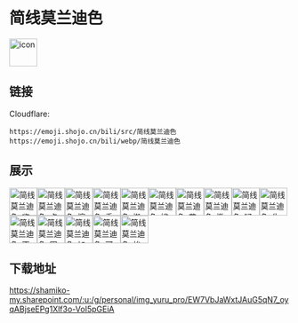 # 简线莫兰迪色
<img src="https://emoji.shojo.cn/bili/src/简线莫兰迪色/icon.png" width="50" height="50" alt="icon">

## 链接
Cloudflare:
```
https://emoji.shojo.cn/bili/src/简线莫兰迪色
https://emoji.shojo.cn/bili/webp/简线莫兰迪色
```
## 展示
<img src="https://emoji.shojo.cn/bili/src/简线莫兰迪色/简线莫兰迪色-嗨.png" width="50" height="50" alt="简线莫兰迪色-嗨"><img src="https://emoji.shojo.cn/bili/src/简线莫兰迪色/简线莫兰迪色-点赞.png" width="50" height="50" alt="简线莫兰迪色-点赞"><img src="https://emoji.shojo.cn/bili/src/简线莫兰迪色/简线莫兰迪色-擦汗.png" width="50" height="50" alt="简线莫兰迪色-擦汗"><img src="https://emoji.shojo.cn/bili/src/简线莫兰迪色/简线莫兰迪色-委屈.png" width="50" height="50" alt="简线莫兰迪色-委屈"><img src="https://emoji.shojo.cn/bili/src/简线莫兰迪色/简线莫兰迪色-搬砖.png" width="50" height="50" alt="简线莫兰迪色-搬砖"><img src="https://emoji.shojo.cn/bili/src/简线莫兰迪色/简线莫兰迪色-尴尬.png" width="50" height="50" alt="简线莫兰迪色-尴尬"><img src="https://emoji.shojo.cn/bili/src/简线莫兰迪色/简线莫兰迪色-花痴.png" width="50" height="50" alt="简线莫兰迪色-花痴"><img src="https://emoji.shojo.cn/bili/src/简线莫兰迪色/简线莫兰迪色-撇嘴.png" width="50" height="50" alt="简线莫兰迪色-撇嘴"><img src="https://emoji.shojo.cn/bili/src/简线莫兰迪色/简线莫兰迪色-疑惑.png" width="50" height="50" alt="简线莫兰迪色-疑惑"><img src="https://emoji.shojo.cn/bili/src/简线莫兰迪色/简线莫兰迪色-生气.png" width="50" height="50" alt="简线莫兰迪色-生气"><img src="https://emoji.shojo.cn/bili/src/简线莫兰迪色/简线莫兰迪色-不行.png" width="50" height="50" alt="简线莫兰迪色-不行"><img src="https://emoji.shojo.cn/bili/src/简线莫兰迪色/简线莫兰迪色-困.png" width="50" height="50" alt="简线莫兰迪色-困"><img src="https://emoji.shojo.cn/bili/src/简线莫兰迪色/简线莫兰迪色-加油.png" width="50" height="50" alt="简线莫兰迪色-加油"><img src="https://emoji.shojo.cn/bili/src/简线莫兰迪色/简线莫兰迪色-可怜.png" width="50" height="50" alt="简线莫兰迪色-可怜"><img src="https://emoji.shojo.cn/bili/src/简线莫兰迪色/简线莫兰迪色-挨打.png" width="50" height="50" alt="简线莫兰迪色-挨打">

## 下载地址

https://shamiko-my.sharepoint.com/:u:/g/personal/img_yuru_pro/EW7VbJaWxtJAuG5qN7_oyqABjseEPg1Xlf3o-VoI5pGEiA